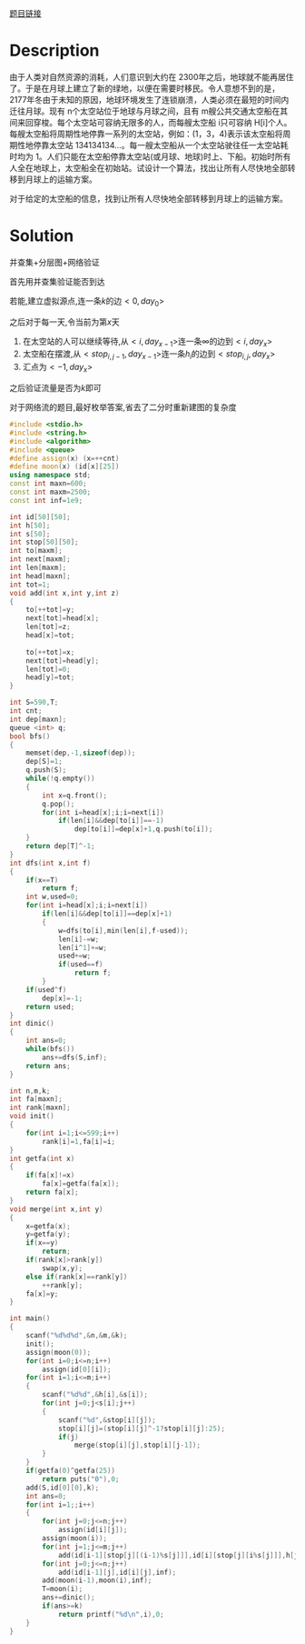 [题目链接](https://oj.jdfz.com.cn/oldoj/problem.php?id=2500)

# Description

由于人类对自然资源的消耗，人们意识到大约在 2300年之后，地球就不能再居住了。于是在月球上建立了新的绿地，以便在需要时移民。令人意想不到的是， 2177年冬由于未知的原因，地球环境发生了连锁崩溃，人类必须在最短的时间内迁往月球。现有 n个太空站位于地球与月球之间，且有 m艘公共交通太空船在其间来回穿梭。每个太空站可容纳无限多的人，而每艘太空船 i只可容纳 H[i]个人。每艘太空船将周期性地停靠一系列的太空站，例如：(1，3，4)表示该太空船将周期性地停靠太空站 134134134…。每一艘太空船从一个太空站驶往任一太空站耗时均为 1。人们只能在太空船停靠太空站(或月球、地球)时上、下船。初始时所有人全在地球上，太空船全在初始站。试设计一个算法，找出让所有人尽快地全部转移到月球上的运输方案。 

对于给定的太空船的信息，找到让所有人尽快地全部转移到月球上的运输方案。 

# Solution

并查集+分层图+网络验证

首先用并查集验证能否到达

若能,建立虚拟源点,连一条$k$的边$<0,day_0>$

之后对于每一天,令当前为第$x$天

1. 在太空站的人可以继续等待,从$<i,day_{x-1}>$连一条$\infty$的边到$<i,day_{x}>$
2. 太空船在摆渡,从$<stop_{i,j-1},day_{x-1}>$连一条$h_i$的边到$<stop_{i,j},day_x>$
3. 汇点为$<-1,day_x>$


之后验证流量是否为$k$即可

对于网络流的题目,最好枚举答案,省去了二分时重新建图的复杂度

``` c++
#include <stdio.h>
#include <string.h>
#include <algorithm>
#include <queue>
#define assign(x) (x=++cnt)
#define moon(x) (id[x][25])
using namespace std;
const int maxn=600;
const int maxm=2500;
const int inf=1e9;

int id[50][50];
int h[50];
int s[50];
int stop[50][50];
int to[maxm];
int next[maxm];
int len[maxm];
int head[maxn];
int tot=1;
void add(int x,int y,int z)
{
	to[++tot]=y;
	next[tot]=head[x];
	len[tot]=z;
	head[x]=tot;
	
	to[++tot]=x;
	next[tot]=head[y];
	len[tot]=0;
	head[y]=tot;
}

int S=590,T;
int cnt;
int dep[maxn];
queue <int> q;
bool bfs()
{
	memset(dep,-1,sizeof(dep));
	dep[S]=1;
	q.push(S);
	while(!q.empty())
	{
		int x=q.front();
		q.pop();
		for(int i=head[x];i;i=next[i])
			if(len[i]&&dep[to[i]]==-1)
				dep[to[i]]=dep[x]+1,q.push(to[i]);
	}
	return dep[T]^-1;
}
int dfs(int x,int f)
{
	if(x==T)
		return f;
	int w,used=0;
	for(int i=head[x];i;i=next[i])
		if(len[i]&&dep[to[i]]==dep[x]+1)
		{
			w=dfs(to[i],min(len[i],f-used));
			len[i]-=w;
			len[i^1]+=w;
			used+=w;
			if(used==f)
				return f;
		}
	if(used^f)
		dep[x]=-1;
	return used;
}
int dinic()
{
	int ans=0;
	while(bfs())
		ans+=dfs(S,inf);
	return ans;
}

int n,m,k;
int fa[maxn];
int rank[maxn];
void init()
{
	for(int i=1;i<=599;i++)
		rank[i]=1,fa[i]=i;
}
int getfa(int x)
{
	if(fa[x]!=x)
		fa[x]=getfa(fa[x]);
	return fa[x];
}
void merge(int x,int y)
{
	x=getfa(x);
	y=getfa(y);
	if(x==y)
		return;
	if(rank[x]>rank[y])
		swap(x,y);
	else if(rank[x]==rank[y])
		++rank[y];
	fa[x]=y;
}

int main()
{
	scanf("%d%d%d",&n,&m,&k);
	init();
	assign(moon(0));
	for(int i=0;i<=n;i++)
		assign(id[0][i]);
	for(int i=1;i<=m;i++)
	{
		scanf("%d%d",&h[i],&s[i]);
		for(int j=0;j<s[i];j++)
		{
			scanf("%d",&stop[i][j]);
			stop[i][j]=(stop[i][j]^-1?stop[i][j]:25);
			if(j)
				merge(stop[i][j],stop[i][j-1]);
		}
	}
	if(getfa(0)^getfa(25))
		return puts("0"),0;
	add(S,id[0][0],k);
	int ans=0;
	for(int i=1;;i++)
	{
		for(int j=0;j<=n;j++)
			assign(id[i][j]);
		assign(moon(i));
		for(int j=1;j<=m;j++)
			add(id[i-1][stop[j][(i-1)%s[j]]],id[i][stop[j][i%s[j]]],h[j]);
		for(int j=0;j<=n;j++)
			add(id[i-1][j],id[i][j],inf);
		add(moon(i-1),moon(i),inf);
		T=moon(i);
		ans+=dinic();
		if(ans>=k)
			return printf("%d\n",i),0;
	}
}
```

